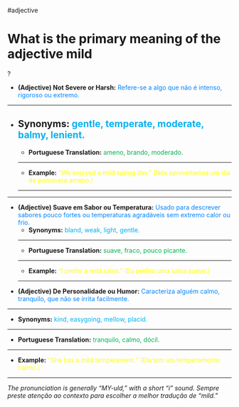 #adjective
# What is the primary meaning of the adjective mild
?
- **(Adjective) Not Severe or Harsh:** <span style="color:rgb(0, 132, 255)">Refere-se a algo que não é intenso, rigoroso ou extremo.</span>
---
- **Synonyms:** <span style="color:rgb(0, 176, 240)">gentle, temperate, moderate, balmy, lenient.</span>
    ---
    - **Portuguese Translation:** <span style="color:rgb(0, 176, 80)">ameno, brando, moderado.</span>
    ---
    - **Example:** <span style="color:rgb(255, 255, 0)">“We enjoyed a mild spring day.” (Nós aproveitamos um dia de primavera ameno.)</span>
    ---
---
- **(Adjective) Suave em Sabor ou Temperatura:** <span style="color:rgb(0, 132, 255)">Usado para descrever sabores pouco fortes ou temperaturas agradáveis sem extremo calor ou frio.</span>
    - **Synonyms:** <span style="color:rgb(0, 176, 240)">bland, weak, light, gentle.</span>
    ---
    - **Portuguese Translation:** <span style="color:rgb(0, 176, 80)">suave, fraco, pouco picante.</span>
    ---
    - **Example:** <span style="color:rgb(255, 255, 0)">“I prefer a mild salsa.” (Eu prefiro uma salsa suave.)</span>
    ---
- **(Adjective) De Personalidade ou Humor:** <span style="color:rgb(0, 132, 255)">Caracteriza alguém calmo, tranquilo, que não se irrita facilmente.</span>
---
- **Synonyms:** <span style="color:rgb(0, 176, 240)">kind, easygoing, mellow, placid.</span>
---
- **Portuguese Translation:** <span style="color:rgb(0, 176, 80)">tranquilo, calmo, dócil.</span>
---
- **Example:** <span style="color:rgb(255, 255, 0)">“She has a mild temperament.” (Ela tem um temperamento calmo.)</span>
---
_The pronunciation is generally “MY-uld,” with a short “i” sound. Sempre preste atenção ao contexto para escolher a melhor tradução de “mild.”_
<!--SR:!2025-06-19,4,190-->